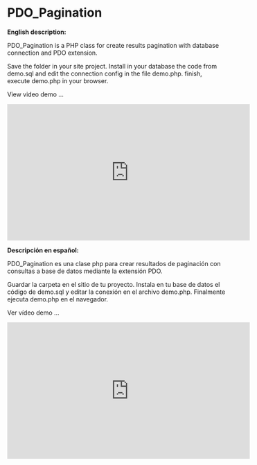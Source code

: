 PDO_Pagination
==============

<strong>English description:</strong>

PDO_Pagination is a PHP class for create results pagination with database connection and PDO extension.

Save the folder in your site project. Install in your database the code from demo.sql and edit the connection config in the file demo.php. finish, execute demo.php in your browser.

View video demo ...

<iframe width="560" height="315" src="http://www.youtube.com/embed/kKCferOfaOc" frameborder="0" allowfullscreen></iframe>

<strong>Descripción en español:</strong>

PDO_Pagination es una clase php para crear resultados de paginación con consultas a base de datos mediante la extensión PDO.

Guardar la carpeta en el sitio de tu proyecto. Instala en tu base de datos el código de demo.sql y editar la conexión en el archivo demo.php. Finalmente ejecuta demo.php en el navegador.

Ver vídeo demo ...

<iframe width="560" height="315" src="http://www.youtube.com/embed/kKCferOfaOc" frameborder="0" allowfullscreen></iframe>
